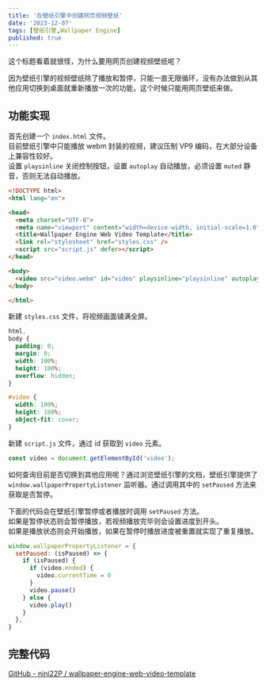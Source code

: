 ```yaml
---
title: '在壁纸引擎中创建网页视频壁纸'
date: '2023-12-07'
tags: [壁纸引擎,Wallpaper Engine]
published: true
---
```

这个标题看着就很怪，为什么要用网页创建视频壁纸呢？

因为壁纸引擎的视频壁纸除了播放和暂停，只能一直无限循环，没有办法做到从其他应用切换到桌面就重新播放一次的功能，这个时候只能用网页壁纸来做。

## 功能实现

首先创建一个 `index.html` 文件。  
目前壁纸引擎中只能播放 webm 封装的视频，建议压制 VP9 编码，在大部分设备上兼容性较好。  
设置 `playsinline` 关闭控制按钮，设置 `autoplay` 自动播放，必须设置 `muted` 静音，否则无法自动播放。

```html
<!DOCTYPE html>
<html lang="en">

<head>
  <meta charset="UTF-8">
  <meta name="viewport" content="width=device-width, initial-scale=1.0">
  <title>Wallpaper Engine Web Video Template</title>
  <link rel="stylesheet" href="styles.css" />
  <script src="script.js" defer></script>
</head>

<body>
  <video src="video.webm" id="video" playsinline="playsinline" autoplay="autoplay" muted="muted">
</body>

</html>
```

新建 `styles.css` 文件，将视频画面铺满全屏。

```css
html,
body {
  padding: 0;
  margin: 0;
  width: 100%;
  height: 100%;
  overflow: hidden;
}

#video {
  width: 100%;
  height: 100%;
  object-fit: cover;
}
```

新建 `script.js` 文件，通过 id 获取到 `video` 元素。

```javascript
const video = document.getElementById('video');
```

如何查询目前是否切换到其他应用呢？通过浏览壁纸引擎的文档，壁纸引擎提供了 `window.wallpaperPropertyListener` 监听器。通过调用其中的 `setPaused` 方法来获取是否暂停。

下面的代码会在壁纸引擎暂停或者播放时调用 `setPaused` 方法。  
如果是暂停状态则会暂停播放，若视频播放完毕则会设置进度到开头。  
如果是播放状态则会开始播放，如果在暂停时播放进度被重置就实现了重复播放。

```javascript
window.wallpaperPropertyListener = {
  setPaused: (isPaused) => {
    if (isPaused) {
      if (video.ended) {
        video.currentTime = 0
      }
      video.pause()
    } else {
      video.play()
    }
  },
}
```

## 完整代码

[GitHub - nini22P / wallpaper-engine-web-video-template](https://github.com/nini22P/wallpaper-engine-web-video-template)
